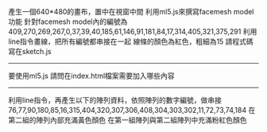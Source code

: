 產生一個640*480的畫布，置中在視窗中間
利用ml5.js來撰寫facemesh model功能
針對facemesh model內的編號為409,270,269,267,0,37,39,40,185,61,146,91,181,84,17,314,405,321,375,291
利用line指令畫線，把所有編號都串接在一起
線條的顏色為紅色，粗細為15
請程式碼寫在sketch.js

---

要使用ml5.js
請問在index.html檔案需要加入哪些內容

---

利用line指令，再產生以下的陣列資料，依照陣列的數字編號，做串接
76,77,90,180,85,16,315,404,320,307,306,408,304,303,302,11,72,73,74,184
在第二組的陣列內部充滿黃色顏色
在第一組陣列與第二組陣列中充滿粉紅色顏色
